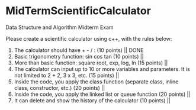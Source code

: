 # MidTermScientificCalculator

Data Structure and Algorithm Midterm Exam



Please create a scientific calculator using c++, with the rules below:

1. The calculator should have + - / :   (10 points)                                                                         || DONE                         
2. Basic trigonometry function: sin cos tan (10 points)                                                                     ||
3. More than basic function: square root, exp, log, ln (15 points)                                                          ||
4. The calculator can input up to 10 or more variables and parameters. It is not limited to 2 + 2, 3 x 3, etc. (15 points)  ||
5. Inside the code, you apply the class function (separate class, inline class, constructor, etc.) (20 points)              ||
6. Inside the code, you apply the linked list or queue function (20 points)                                                 ||
7. It can delete and show the history of the calculator (10 points)                                                         ||
